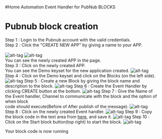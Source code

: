 #Home Automation Event Handler for PubNub BLOCKS

# Pubnub block creation
Step 1 : Login to the Pubnub account with the valid credentials.<br>
Step 2 : Click the "CREATE NEW APP" by giving a name to your APP.<br>         
         ![alt-tag](https://github.com/shyampurk/HomeConv/blob/master/screenshots/blocks/b_1.png)
         ![alt-tag](https://github.com/shyampurk/HomeConv/blob/master/screenshots/blocks/b_2.png)         
         You can see the newly created APP in the page.<br>
Step 3 : Click on the newly created APP.<br>
         You can see the Demo keyset for the new application created.
         ![alt-tag](https://github.com/shyampurk/HomeConv/blob/master/screenshots/blocks/b_3.png)         
Step 4 : Click on the Demo keyset and click on the Blocks (on the left side).
         ![alt-tag](https://github.com/shyampurk/HomeConv/blob/master/screenshots/blocks/b_4.png)
Step 5 : Create a new Block by giving the block name and description to the block.
         ![alt-tag](https://github.com/shyampurk/HomeConv/blob/master/screenshots/blocks/b_5.png)
Step 6 : Create the Event Handler by clicking CREATE button at the bottom.
         ![alt-tag](https://github.com/shyampurk/HomeConv/blob/master/screenshots/blocks/b_6.png)
Step 7 : Give the Name of the Event handler, Channel to communicate with the block and the option of when block <br>
         code should execute(Before of After publish of the message).
         ![alt-tag](https://github.com/shyampurk/HomeConv/blob/master/screenshots/blocks/b_7.png)
Step 8 : Click on the newly created Event handler.
         ![alt-tag](https://github.com/shyampurk/HomeConv/blob/master/screenshots/blocks/b_8.png)
Step 9 : Copy the block code in the text area from [here](https://github.com/shyampurk/HomeConv/blob/master/block/main.js), and save it. 
         ![alt-tag](https://github.com/shyampurk/HomeConv/blob/master/screenshots/blocks/b_9.png)
Step 10 : Click on the Start block button(top right) to start the block.
         ![alt-tag](https://github.com/shyampurk/HomeConv/blob/master/screenshots/blocks/b_10.png)

Your block code is now running

